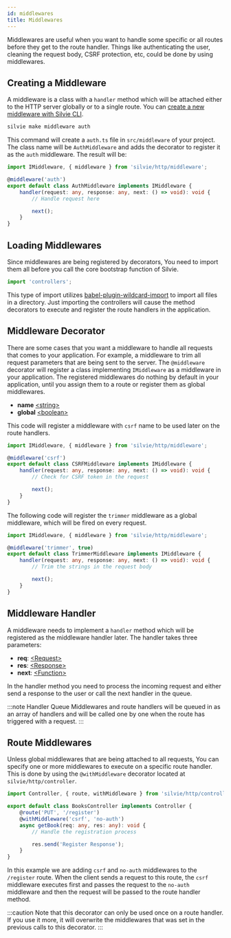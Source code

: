 ```yaml
---
id: middlewares
title: Middlewares
---
```


Middlewares are useful when you want to handle some specific or all routes before they get to the route handler. Things
like authenticating the user, cleaning the request body, CSRF protection, etc, could be done by using middlewares.

## Creating a Middleware
A middleware is a class with a `handler` method which will be attached either to the HTTP server globally or to a single 
route. You can [create a new middleware with Silvie CLI](cli.md#make).

```bash
silvie make middleware auth
```

This command will create a `auth.ts` file in `src/middleware` of your project. The class name will be `AuthMiddleware` 
and adds the decorator to register it as the `auth` middleware. The result will be:

```typescript
import IMiddleware, { middleware } from 'silvie/http/middleware';

@middleware('auth')
export default class AuthMiddleware implements IMiddleware {
	handler(request: any, response: any, next: () => void): void {
		// Handle request here

		next();
	}
}
```

## Loading Middlewares
Since middlewares are being registered by decorators, You need to import them all before you call the core bootstrap 
function of Silvie.  

```typescript
import 'controllers';
```

This type of import utilizes [babel-plugin-wildcard-import](https://www.npmjs.com/package/babel-plugin-wildcard-import) 
to import all files in a directory. Just importing the controllers will cause the method decorators to execute and 
register the route handlers in the application.

## Middleware Decorator
There are some cases that you want a middleware to handle all requests that comes to your application. For example, a 
middleware to trim all request parameters that are being sent to the server. The `@middleware` decorator will register 
a class implementing `IMiddleware` as a middleware in your application. The registered middlewares do nothing by default 
in your application, until you assign them to a route or register them as global middlewares.
- **name** [<string\>](https://developer.mozilla.org/en-US/docs/Web/JavaScript/Data_structures#String_type)
- **global** [<boolean\>](https://developer.mozilla.org/en-US/docs/Web/JavaScript/Data_structures#Boolean_type)

This code will register a middleware with `csrf` name to be used later on the route handlers.
```typescript
import IMiddleware, { middleware } from 'silvie/http/middleware';

@middleware('csrf')
export default class CSRFMiddleware implements IMiddleware {
	handler(request: any, response: any, next: () => void): void {
		// Check for CSRF token in the request

		next();
	}
}
```

The following code will register the `trimmer` middleware as a global middleware, which will be fired on every request.

```typescript
import IMiddleware, { middleware } from 'silvie/http/middleware';

@middleware('trimmer', true)
export default class TrimmerMiddleware implements IMiddleware {
	handler(request: any, response: any, next: () => void): void {
		// Trim the strings in the request body

		next();
	}
}
```


## Middleware Handler
A middleware needs to implement a `handler` method which will be registered as the middleware handler later. The handler 
takes three parameters:
- **req**: [<Request\>](https://expressjs.com/en/5x/api.html#req)
- **res**: [<Response\>](https://expressjs.com/en/5x/api.html#res)
- **next**: [<Function\>](https://developer.mozilla.org/en-US/docs/Web/JavaScript/Reference/Global_Objects/Function)

In the handler method you need to process the incoming request and either send a response to the user or call the next
handler in the queue.

:::note Handler Queue
Middlewares and route handlers will be queued in as an array of handlers and will be called one by one when the route 
has triggered with a request.
:::

## Route Middlewares
Unless global middlewares that are being attached to all requests, You can specify one or more middlewares to execute on
a specific route handler. This is done by using the `@withMiddleware` decorator located at `silvie/http/controller`.

```typescript
import Controller, { route, withMiddleware } from 'silvie/http/controller';

export default class BooksController implements Controller {
    @route('PUT', '/register')
    @withMiddleware('csrf', 'no-auth')
    async getBook(req: any, res: any): void {
        // Handle the registration process

        res.send('Register Response');
    }
}
```

In this example we are adding `csrf` and `no-auth` middlewares to the `/register` route. When the client sends a request
to this route, the `csrf` middleware executes first and passes the request to the `no-auth` middleware and then the 
request will be passed to the route handler method. 

:::caution
Note that this decorator can only be used once on a route handler. If you use it more, it will overwrite the middlewares
that was set in the previous calls to this decorator. 
:::
